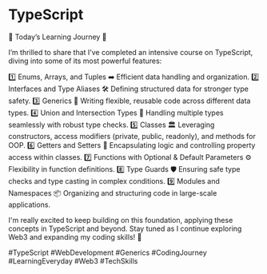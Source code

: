 # TypeScript 

🌟 Today’s Learning Journey 🌟

I’m thrilled to share that I’ve completed an intensive course on TypeScript, diving into some of its most powerful features:

1️⃣ Enums, Arrays, and Tuples ➡️ Efficient data handling and organization.
2️⃣ Interfaces and Type Aliases 🛠️ Defining structured data for stronger type safety.
3️⃣ Generics 🔄 Writing flexible, reusable code across different data types.
4️⃣ Union and Intersection Types 🔗 Handling multiple types seamlessly with robust type checks.
5️⃣ Classes 🏛️ Leveraging constructors, access modifiers (private, public, readonly), and methods for OOP.
6️⃣ Getters and Setters 🔐 Encapsulating logic and controlling property access within classes.
7️⃣ Functions with Optional & Default Parameters ⚙️ Flexibility in function definitions.
8️⃣ Type Guards 🛡️ Ensuring safe type checks and type casting in complex conditions.
9️⃣ Modules and Namespaces 📦 Organizing and structuring code in large-scale applications.

I'm really excited to keep building on this foundation, applying these concepts in TypeScript and beyond. Stay tuned as I continue exploring Web3 and expanding my coding skills! 🚀

#TypeScript #WebDevelopment #Generics #CodingJourney #LearningEveryday #Web3 #TechSkills
